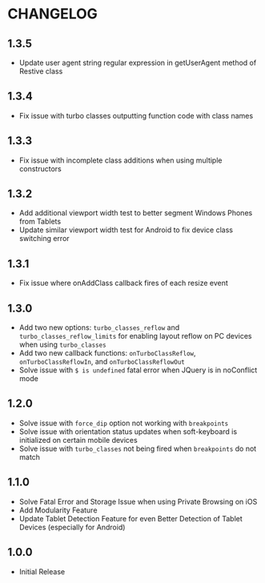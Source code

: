 # CHANGELOG
 
## 1.3.5
- Update user agent string regular expression in getUserAgent method of Restive class

## 1.3.4
- Fix issue with turbo classes outputting function code with class names

## 1.3.3
- Fix issue with incomplete class additions when using multiple constructors

## 1.3.2
- Add additional viewport width test to better segment Windows Phones from Tablets
- Update similar viewport width test for Android to fix device class switching error 

 
## 1.3.1
- Fix issue where onAddClass callback fires of each resize event 
 
 
## 1.3.0
- Add two new options: `turbo_classes_reflow` and `turbo_classes_reflow_limits` for enabling layout reflow on PC devices when using `turbo_classes`
- Add two new callback functions: `onTurboClassReflow`, `onTurboClassReflowIn`, and `onTurboClassReflowOut`
- Solve issue with `$ is undefined` fatal error when JQuery is in noConflict mode


## 1.2.0
- Solve issue with `force_dip` option not working with `breakpoints`
- Solve issue with orientation status updates when soft-keyboard is initialized on certain mobile devices
- Solve issue with `turbo_classes` not being fired when `breakpoints` do not match 


## 1.1.0
- Solve Fatal Error and Storage Issue when using Private Browsing on iOS
- Add Modularity Feature
- Update Tablet Detection Feature for even Better Detection of Tablet Devices (especially for Android)


## 1.0.0
- Initial Release 
